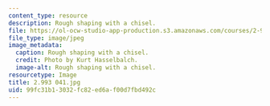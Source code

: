 ```yaml
---
content_type: resource
description: Rough shaping with a chisel.
file: https://ol-ocw-studio-app-production.s3.amazonaws.com/courses/2-993-special-topics-in-mechanical-engineering-the-art-and-science-of-boat-design-january-iap-2007/99fc31b13032fc82ed6af00d7fbd492c_2993041.jpg
file_type: image/jpeg
image_metadata:
  caption: Rough shaping with a chisel.
  credit: Photo by Kurt Hasselbalch.
  image-alt: Rough shaping with a chisel.
resourcetype: Image
title: 2.993 041.jpg
uid: 99fc31b1-3032-fc82-ed6a-f00d7fbd492c
---
```

